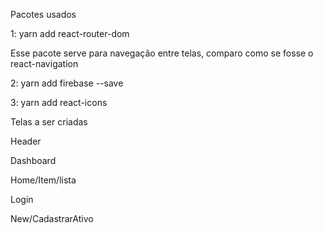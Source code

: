 Pacotes usados 

1: yarn add react-router-dom 


Esse pacote serve para navegação entre telas, comparo como se fosse o react-navigation 


2: yarn add firebase --save

3: yarn add react-icons



Telas a ser criadas


Header

Dashboard

Home/Item/lista

Login

New/CadastrarAtivo